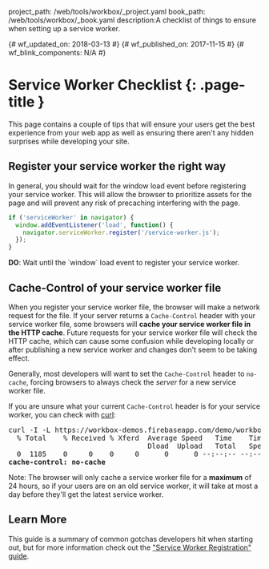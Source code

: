 project_path: /web/tools/workbox/_project.yaml book_path: /web/tools/workbox/_book.yaml description:A checklist of things to ensure when setting up a service worker.

{# wf_updated_on: 2018-03-13 #} {# wf_published_on: 2017-11-15 #} {# wf_blink_components: N/A #}

# Service Worker Checklist {: .page-title }

This page contains a couple of tips that will ensure your users get the best experience from your web app as well as ensuring there aren't any hidden surprises while developing your site.

## Register your service worker the right way

In general, you should wait for the window load event before registering your service worker. This will allow the browser to prioritize assets for the page and will prevent any risk of precaching interfering with the page.

```js
if ('serviceWorker' in navigator) {
  window.addEventListener('load', function() {
    navigator.serviceWorker.register('/service-worker.js');
  });
}
```

<div class="success">
  <b>DO</b>: Wait until the `window` load event to register your service worker.
</div>

## Cache-Control of your service worker file

When you register your service worker file, the browser will make a network request for the file. If your server returns a `Cache-Control` header with your service worker file, some browsers will **cache your service worker file in the HTTP cache**. Future requests for your service worker file will check the HTTP cache, which can cause some confusion while developing locally or after publishing a new service worker and changes don't seem to be taking effect.

Generally, most developers will want to set the `Cache-Control` header to `no-cache`, forcing browsers to always check the *server* for a new service worker file.

If you are unsure what your current `Cache-Control` header is for your service worker, you can check with [curl](https://curl.haxx.se/):

<pre class="devsite-terminal">curl -I -L https://workbox-demos.firebaseapp.com/demo/workbox-core/sw.js | grep cache-control
  % Total    % Received % Xferd  Average Speed   Time    Time     Time  Current
                                 Dload  Upload   Total   Spent    Left  Speed
  0  1185    0     0    0     0      0      0 --:--:-- --:--:-- --:--:--     0
<strong>cache-control: no-cache</strong>
</pre>

Note: The browser will only cache a service worker file for a **maximum** of 24 hours, so if your users are on an old service worker, it will take at most a day before they'll get the latest service worker.

## Learn More

This guide is a summary of common gotchas developers hit when starting out, but for more information check out the ["Service Worker Registration" guide](/web/fundamentals/primers/service-workers/registration).